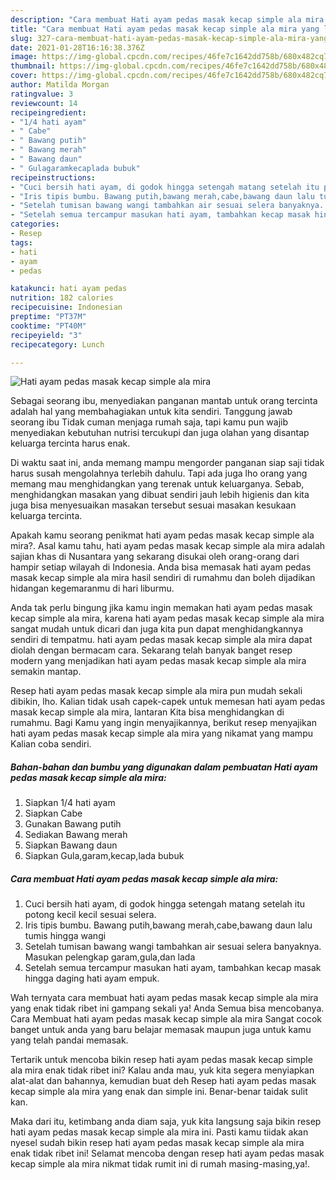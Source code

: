 ```yaml
---
description: "Cara membuat Hati ayam pedas masak kecap simple ala mira yang lezat Untuk Jualan"
title: "Cara membuat Hati ayam pedas masak kecap simple ala mira yang lezat Untuk Jualan"
slug: 327-cara-membuat-hati-ayam-pedas-masak-kecap-simple-ala-mira-yang-lezat-untuk-jualan
date: 2021-01-28T16:16:38.376Z
image: https://img-global.cpcdn.com/recipes/46fe7c1642dd758b/680x482cq70/hati-ayam-pedas-masak-kecap-simple-ala-mira-foto-resep-utama.jpg
thumbnail: https://img-global.cpcdn.com/recipes/46fe7c1642dd758b/680x482cq70/hati-ayam-pedas-masak-kecap-simple-ala-mira-foto-resep-utama.jpg
cover: https://img-global.cpcdn.com/recipes/46fe7c1642dd758b/680x482cq70/hati-ayam-pedas-masak-kecap-simple-ala-mira-foto-resep-utama.jpg
author: Matilda Morgan
ratingvalue: 3
reviewcount: 14
recipeingredient:
- "1/4 hati ayam"
- " Cabe"
- " Bawang putih"
- " Bawang merah"
- " Bawang daun"
- " Gulagaramkecaplada bubuk"
recipeinstructions:
- "Cuci bersih hati ayam, di godok hingga setengah matang setelah itu potong kecil kecil sesuai selera."
- "Iris tipis bumbu. Bawang putih,bawang merah,cabe,bawang daun lalu tumis hingga wangi"
- "Setelah tumisan bawang wangi tambahkan air sesuai selera banyaknya. Masukan pelengkap garam,gula,dan lada"
- "Setelah semua tercampur masukan hati ayam, tambahkan kecap masak hingga daging hati ayam empuk."
categories:
- Resep
tags:
- hati
- ayam
- pedas

katakunci: hati ayam pedas 
nutrition: 182 calories
recipecuisine: Indonesian
preptime: "PT37M"
cooktime: "PT40M"
recipeyield: "3"
recipecategory: Lunch

---
```



![Hati ayam pedas masak kecap simple ala mira](https://img-global.cpcdn.com/recipes/46fe7c1642dd758b/680x482cq70/hati-ayam-pedas-masak-kecap-simple-ala-mira-foto-resep-utama.jpg)

Sebagai seorang ibu, menyediakan panganan mantab untuk orang tercinta adalah hal yang membahagiakan untuk kita sendiri. Tanggung jawab seorang ibu Tidak cuman menjaga rumah saja, tapi kamu pun wajib menyediakan kebutuhan nutrisi tercukupi dan juga olahan yang disantap keluarga tercinta harus enak.

Di waktu  saat ini, anda memang mampu mengorder panganan siap saji tidak harus susah mengolahnya terlebih dahulu. Tapi ada juga lho orang yang memang mau menghidangkan yang terenak untuk keluarganya. Sebab, menghidangkan masakan yang dibuat sendiri jauh lebih higienis dan kita juga bisa menyesuaikan masakan tersebut sesuai masakan kesukaan keluarga tercinta. 



Apakah kamu seorang penikmat hati ayam pedas masak kecap simple ala mira?. Asal kamu tahu, hati ayam pedas masak kecap simple ala mira adalah sajian khas di Nusantara yang sekarang disukai oleh orang-orang dari hampir setiap wilayah di Indonesia. Anda bisa memasak hati ayam pedas masak kecap simple ala mira hasil sendiri di rumahmu dan boleh dijadikan hidangan kegemaranmu di hari liburmu.

Anda tak perlu bingung jika kamu ingin memakan hati ayam pedas masak kecap simple ala mira, karena hati ayam pedas masak kecap simple ala mira sangat mudah untuk dicari dan juga kita pun dapat menghidangkannya sendiri di tempatmu. hati ayam pedas masak kecap simple ala mira dapat diolah dengan bermacam cara. Sekarang telah banyak banget resep modern yang menjadikan hati ayam pedas masak kecap simple ala mira semakin mantap.

Resep hati ayam pedas masak kecap simple ala mira pun mudah sekali dibikin, lho. Kalian tidak usah capek-capek untuk memesan hati ayam pedas masak kecap simple ala mira, lantaran Kita bisa menghidangkan di rumahmu. Bagi Kamu yang ingin menyajikannya, berikut resep menyajikan hati ayam pedas masak kecap simple ala mira yang nikamat yang mampu Kalian coba sendiri.

<!--inarticleads1-->

##### Bahan-bahan dan bumbu yang digunakan dalam pembuatan Hati ayam pedas masak kecap simple ala mira:

1. Siapkan 1/4 hati ayam
1. Siapkan  Cabe
1. Gunakan  Bawang putih
1. Sediakan  Bawang merah
1. Siapkan  Bawang daun
1. Siapkan  Gula,garam,kecap,lada bubuk




<!--inarticleads2-->

##### Cara membuat Hati ayam pedas masak kecap simple ala mira:

1. Cuci bersih hati ayam, di godok hingga setengah matang setelah itu potong kecil kecil sesuai selera.
1. Iris tipis bumbu. Bawang putih,bawang merah,cabe,bawang daun lalu tumis hingga wangi
1. Setelah tumisan bawang wangi tambahkan air sesuai selera banyaknya. Masukan pelengkap garam,gula,dan lada
1. Setelah semua tercampur masukan hati ayam, tambahkan kecap masak hingga daging hati ayam empuk.




Wah ternyata cara membuat hati ayam pedas masak kecap simple ala mira yang enak tidak ribet ini gampang sekali ya! Anda Semua bisa mencobanya. Cara Membuat hati ayam pedas masak kecap simple ala mira Sangat cocok banget untuk anda yang baru belajar memasak maupun juga untuk kamu yang telah pandai memasak.

Tertarik untuk mencoba bikin resep hati ayam pedas masak kecap simple ala mira enak tidak ribet ini? Kalau anda mau, yuk kita segera menyiapkan alat-alat dan bahannya, kemudian buat deh Resep hati ayam pedas masak kecap simple ala mira yang enak dan simple ini. Benar-benar taidak sulit kan. 

Maka dari itu, ketimbang anda diam saja, yuk kita langsung saja bikin resep hati ayam pedas masak kecap simple ala mira ini. Pasti kamu tiidak akan nyesel sudah bikin resep hati ayam pedas masak kecap simple ala mira enak tidak ribet ini! Selamat mencoba dengan resep hati ayam pedas masak kecap simple ala mira nikmat tidak rumit ini di rumah masing-masing,ya!.

